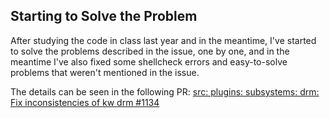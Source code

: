 ## Starting to Solve the Problem

After studying the code in class last year and in the meantime, I've started to solve the problems described in the issue, one by one, and in the meantime I've also fixed some shellcheck errors and easy-to-solve problems that weren't mentioned in the issue.

The details can be seen in the following PR: [src: plugins: subsystems: drm: Fix inconsistencies of kw drm #1134](https://github.com/kworkflow/kworkflow/pull/1134)
